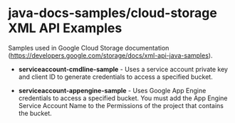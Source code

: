 java-docs-samples/cloud-storage XML API Examples
===================================

Samples used in Google Cloud Storage documentation (https://developers.google.com/storage/docs/xml-api-java-samples).

- **serviceaccount-cmdline-sample** - Uses a service account private key and client ID to generate credentials to access a specified bucket. 
 
- **serviceaccount-appengine-sample** - Uses Google App Engine credentials to access a specified bucket. You must add the App Engine Service Account Name to the Permissions of the project that contains the bucket. 
